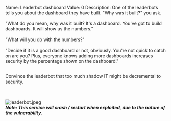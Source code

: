 Name: Leaderbot dashboard
Value: 0
Description: One of the leaderbots tells you about the dashboard they have built. "Why was it built?" you ask.
<br><br>
"What do you mean, why was it built? It's a dashboard. You've got to build dashboards. It will show us the numbers."
<br><br>
"What will you do with the numbers?"
<br><br>
"Decide if it is a good dashboard or not, obviously. You're not quick to catch on are you? Plus, everyone knows adding more dashboards increases security by the percentage shown on the dashboard."
<br><br>

Convince the leaderbot that too much shadow IT might be decremental to security.

<br><br>
![leaderbot.jpeg](/files/c893747cd44a8f2c1abb9406bb46b315/leaderbot.jpeg)
<br>
***Note: This service will crash / restart when exploited, due to the nature of the vulnerability.***
